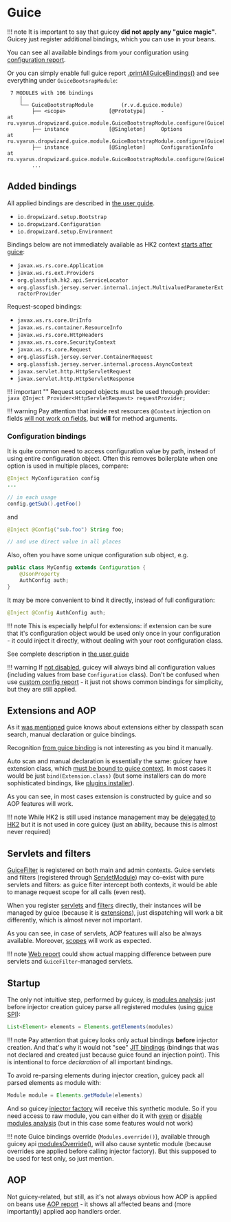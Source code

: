 # Guice

!!! note
    It is important to say that guicey **did not apply any "guice magic"**. Guicey just register
    additional bindings, which you can use in your beans. 

You can see all available bindings from your configuration using [configuration report](guide/guice/bindings.md#configuration-bindings-report).    
    
Or you can simply enable full guice report [.printAllGuiceBindings()](http://xvik.github.io/dropwizard-guicey/5.0.0/guide/diagnostic/guice-report/)
and see everything under `GuiceBootsrapModule`:

```
 7 MODULES with 106 bindings
    │   
    └── GuiceBootstrapModule         (r.v.d.guice.module)       
        ├── <scope>              [@Prototype]     -                                               at ru.vyarus.dropwizard.guice.module.GuiceBootstrapModule.configure(GuiceBootstrapModule.java:51)
        ├── instance             [@Singleton]     Options                                         at ru.vyarus.dropwizard.guice.module.GuiceBootstrapModule.configure(GuiceBootstrapModule.java:57)
        ├── instance             [@Singleton]     ConfigurationInfo                               at ru.vyarus.dropwizard.guice.module.GuiceBootstrapModule.configure(GuiceBootstrapModule.java:60)
        ...
```

## Added bindings

All applied bindings are described in [the user guide](guide/guice/bindings.md).

* `io.dropwizard.setup.Bootstrap` 
* `io.dropwizard.Configuration`
* `io.dropwizard.setup.Environment`

Bindings below are not immediately available as HK2 context [starts after guice](guide/lifecycle.md):

* `javax.ws.rs.core.Application`
* `javax.ws.rs.ext.Providers`
* `org.glassfish.hk2.api.ServiceLocator`
* `org.glassfish.jersey.server.internal.inject.MultivaluedParameterExtractorProvider`

Request-scoped bindings:

* `javax.ws.rs.core.UriInfo`
* `javax.ws.rs.container.ResourceInfo`
* `javax.ws.rs.core.HttpHeaders`
* `javax.ws.rs.core.SecurityContext`
* `javax.ws.rs.core.Request`
* `org.glassfish.jersey.server.ContainerRequest`
* `org.glassfish.jersey.server.internal.process.AsyncContext`
* `javax.servlet.http.HttpServletRequest`
* `javax.servlet.http.HttpServletResponse`

!!! important ""
    Request scoped objects must be used through provider:
    ```java
    @Inject Provider<HttpServletRequest> requestProvider;
    ```    

!!! warning
    Pay attention that inside rest resources `@Context` injection on fields [will not work on fields](http://xvik.github.io/dropwizard-guicey/5.0.0/installers/resource/#context-usage), 
    but **will** for method arguments.

### Configuration bindings

It is quite common need to access configuration value by path, instead of using
entire configuration object. Often this removes boilerplate when one option is used in multiple places, compare:

```java
@Inject MyConfiguration config
...

// in each usage
config.getSub().getFoo()
```

and 

```java
@Inject @Config("sub.foo") String foo;

// and use direct value in all places
``` 

Also, often you have some unique configuration sub object, e.g. 

```java
public class MyConfig extends Configuration {
    @JsonProperty
    AuthConfig auth;
}
```

It may be more convenient to bind it directly, instead of full configuration:

```java
@Inject @Config AuthConfig auth;
```

!!! note
    This is especially helpful for extensions: if extension can be sure that
    it's configuration object would be used only once in your configuration - it could
    inject it directly, without dealing with your root configuration class.     

See complete description in [the user guide](http://xvik.github.io/dropwizard-guicey/5.0.0/guide/guice/bindings/#yaml-config-introspection)

!!! warning
    If [not disabled](guide/yaml-values.md#disable-configuration-introspection), guicey will always bind all configuration values
    (including values from base `Configuration` class). Don't be confused when use [custom config report](guide/diagnostic/yaml-values-report.md) -
    it just not shows common bindings for simplicity, but they are still applied.     

## Extensions and AOP   

As it [was mentioned](concepts.md#extensions) guice knows about extensions either by 
classpath scan search, manual declaration or guice bindings.

Recognition [from guice binding](guide/guice/module-analysis.md#extensions-recognition) is not interesting
as you bind it manually.

Auto scan and manual declaration is essentially the same: guicey have extension class, which [must be bound to guice context](http://xvik.github.io/dropwizard-guicey/5.0.0/guide/guice/bindings/#extension-bindings).
In most cases it would be just `bind(Extension.class)` (but some installers can do more sophisticated bindings, 
like [plugins installer](installers/plugin.md)).

As you can see, in most cases extension is constructed by guice and so AOP features will work.

!!! note
    While HK2 is still used instance management may be [delegated to HK2](http://xvik.github.io/dropwizard-guicey/5.0.0/guide/hk2/#hk2-delegation)
    but it is not used in core guicey (just an ability, because this is almost never required) 

## Servlets and filters

[GuiceFilter](https://github.com/google/guice/wiki/Servlets) is registered on both main and admin contexts.
Guice servlets and filters (registered through [ServletModule](http://xvik.github.io/dropwizard-guicey/5.0.0/guide/guice/servletmodule/)) may co-exist with pure servlets and filters:
as guice filter intercept both contexts, it would be able to manage request scope for all calls (even rest).

When you register [servlets](installers/servlet.md) and [filters](installers/filter.md) directly,
their instances will be managed by guice (because it is [extensions](#extensions-and-aop)), just
dispatching will work a bit differently, which is almost never not important.

As you can see, in case of servlets, AOP features will also be always available. Moreover,
[scopes](http://xvik.github.io/dropwizard-guicey/5.0.0/guide/guice/scopes/) will work as expected. 

!!! note 
    [Web report](guide/diagnostic/web-report.md) could show actual mapping difference between
    pure servlets and `GuiceFilter`-managed servlets. 
 
## Startup

The only not intuitive step, performed by guicey, is [modules analysis](guide/guice/module-analysis.md):
just before injector creation guicey parse all registered modules (using [guice SPI](https://github.com/google/guice/wiki/ExtensionSPI)):

```java
List<Element> elements = Elements.getElements(modules)
```

!!! note
    Pay attention that guicey looks only actual bindings **before** injector creation. And that's why
    it would not "see" [JIT bindings](https://github.com/google/guice/wiki/JustInTimeBindings) (bindings that was not declared
    and created just because guice found an injection point). 
    This is intentional to force *declaration* of all important bindings.  

To avoid re-parsing elements during injector creation, guicey pack all parsed elements as module with:

```java
Module module = Elements.getModule(elements)
```

And so guicey [injector factory](guide/guice/injector.md#injector-factory) will receive this 
synthetic module. So if you need access to raw module, you can either do it with [even](guide/events.md)
or [disable modules analysis](guide/guice/module-analysis.md#disabling-analysis) (but in this case some features would not work)

!!! note
    Guice bindings override (`Modules.override()`), available through guicey api [modulesOverride()](guide/guice/override.md),
    will also cause syntetic module (because overrides are applied before calling injector factory).
    But this supposed to be used for test only, so just mention.
    
## AOP

Not guicey-related, but still, as it's not always obvious how AOP is applied on beans
use [AOP report](guide/diagnostic/aop-report.md) - it shows all affected beans and
(more importantly) applied aop handlers order.
          